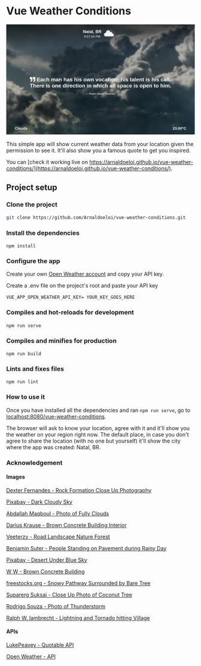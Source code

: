 # Vue Weather Conditions

![alt_text](https://github.com/Arnaldoeloi/vue-weather-conditions/blob/master/app_preview.png?raw=true)

This simple app will show current weather data from your location given the permission to see it. It'll also show you a famous quote to get you inspired.

You can [check it working live on https://arnaldoeloi.github.io/vue-weather-conditions/](https://arnaldoeloi.github.io/vue-weather-conditions/).




## Project setup

### Clone the project

```bash
git clone https://github.com/Arnaldoeloi/vue-weather-conditions.git
```

### Install the dependencies 

```
npm install
```

### Configure the app

Create your own [Open Weather account](https://openweathermap.org/) and copy your API key.

Create a .env file on the project's root and paste your API key 

```env
VUE_APP_OPEN_WEATHER_API_KEY= YOUR_KEY_GOES_HERE
```
 
### Compiles and hot-reloads for development
```
npm run serve
```

### Compiles and minifies for production
```
npm run build
```

### Lints and fixes files
```
npm run lint
```

### How to use it

Once you have installed all the dependencies and ran ```npm run serve```, go to [localhost:8080/vue-weather-conditions](http://localhost:8080/vue-weather-conditions).

The browser will ask to know your location, agree with it and it'll show you the weather on your region right now. The default place, in case you don't agree to share the location (with no one but yourself) it'll show the city where the app was created: Natal, BR.  



### Acknowledgement

#### Images

[Dexter Fernandes - Rock Formation Close Up Photography](https://www.pexels.com/photo/rock-formation-close-up-photography-2646237/)

[Pixabay - Dark Cloudy Sky](https://www.pexels.com/pt-br/foto/ceu-escuro-natureza-nublado-158163/)

[Abdallah Maqboul - Photo of Fully Clouds](https://www.pexels.com/photo/photo-of-fully-clouds-1591305/)

[Darius Krause - Brown Concrete Building Interior](https://www.pexels.com/photo/brown-concrete-building-interior-2253934/)

[Veeterzy - Road Landscape Nature Forest](https://www.pexels.com/photo/road-landscape-nature-forest-39811/)

[Benjamin Suter - People Standing on Pavement during Rainy Day](https://www.pexels.com/photo/people-standing-on-pavement-during-rainy-day-3617453/)

[Pixabay - Desert Under Blue Sky](https://www.pexels.com/photo/adventure-arid-barren-coast-210307/)

[W W - Brown Concrete Building](https://www.pexels.com/photo/brown-concrete-building-889832/)

[freestocks.org - Snowy Pathway Surrounded by Bare Tree](https://www.pexels.com/photo/snowy-pathway-surrounded-by-bare-tree-839462/)

[Suparerg Suksai - Close Up Photo of Coconut Tree](https://www.pexels.com/photo/close-up-photo-of-coconut-tree-1030320/)

[Rodrigo Souza - Photo of Thunderstorm](https://www.pexels.com/photo/photo-of-thunderstorm-2531709/)

[Ralph W. lambrecht - Lightning and Tornado hitting Village](https://www.pexels.com/photo/lightning-and-tornado-hitting-village-1446076/)



#### APIs

[LukePeavey - Quotable API](https://github.com/lukePeavey/quotable)

[Open Weather - API ](https://openweathermap.org/)


